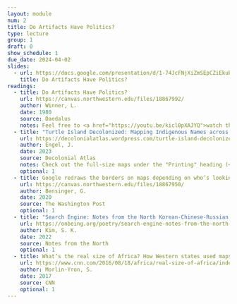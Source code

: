 ```yaml
---
layout: module
num: 2
title: Do Artifacts Have Politics?
type: lecture
group: 1
draft: 0
show_schedule: 1
due_date: 2024-04-02
slides:
  - url: https://docs.google.com/presentation/d/1-74JcFNjXiZmSEpCZiEkubMNGWBm0Yd1OTibe_6k_Do/edit?usp=sharing
    title: Do Artifacts Have Politics?
readings:
  - title: Do Artifacts Have Politics?
    url: https://canvas.northwestern.edu/files/18867992/
    author: Winner, L.
    date: 1980
    source: Daedalus
    notes: Feel free to <a href="https://youtu.be/kicl0pXAJYQ">watch this video</a> as a primer (but not substitute!) to the article
  - title: "Turtle Island Decolonized: Mapping Indigenous Names across “North America”"
    url: https://decolonialatlas.wordpress.com/turtle-island-decolonized/
    author: Engel, J.
    date: 2023
    source: Decolonial Atlas
    notes: Check out the full-size maps under the "Printing" heading (<a href="https://decolonialatlas.files.wordpress.com/2023/10/turtle-island-decolonized-map-with-index.pdf">here's an example of one</a>)
    optional: 1
  - title: Google redraws the borders on maps depending on who’s looking
    url: https://canvas.northwestern.edu/files/18867950/
    author: Bensinger, G.
    date: 2020
    source: The Washington Post
    optional: 1
  - title: "Search Engine: Notes from the North Korean-Chinese-Russian Border" 
    url: https://onbeing.org/poetry/search-engine-notes-from-the-north-korean-chinese-russian-border/
    author: Kim, S. K.
    date: 2022
    source: Notes from the North
    optional: 1
  - title: What’s the real size of Africa? How Western states used maps to downplay size of continent
    url: https://www.cnn.com/2016/08/18/africa/real-size-of-africa/index.html
    author: Morlin-Yron, S.
    date: 2017
    source: CNN
    optional: 1
---
```


